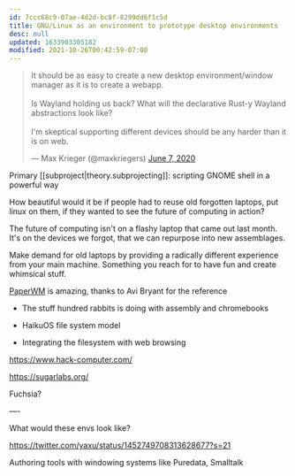 ```yaml
---
id: 7ccc68c9-07ae-4d2d-bc8f-8299dd6f1c5d
title: GNU/Linux as an environment to prototype desktop environments
desc: null
updated: 1633903305182
modified: 2021-10-26T00:42:59-07:00
---
```


<blockquote class="twitter-tweet"><p lang="en" dir="ltr">It should be as easy to create a new desktop environment/window manager as it is to create a webapp.<br><br>Is Wayland holding us back? What will the declarative Rust-y Wayland abstractions look like?<br><br>I&#39;m skeptical supporting different devices should be any harder than it is on web.</p>&mdash; Max Krieger (@maxkriegers) <a href="https://twitter.com/maxkriegers/status/1269759830526439430?ref_src=twsrc%5Etfw">June 7, 2020</a></blockquote> <script async src="https://platform.twitter.com/widgets.js" charset="utf-8"></script>

Primary [[subproject|theory.subprojecting]]: scripting GNOME shell in a powerful way

How beautiful would it be if people had to reuse old forgotten laptops, put linux on them, if they wanted to see the future of computing in action?

The future of computing isn't on a flashy laptop that came out last month. It's on the devices we forgot, that we can repurpose into new assemblages.

Make demand for old laptops by providing a radically different experience from your main machine. Something you reach for to have fun and create whimsical stuff.

[PaperWM](https://github.com/paperwm/PaperWM) is amazing, thanks to Avi Bryant for the reference

- The stuff hundred rabbits is doing with assembly and chromebooks
- HaikuOS file system model

- Integrating the filesystem with web browsing

<https://www.hack-computer.com/>

<https://sugarlabs.org/>

Fuchsia?

—-

What would these envs look like?

https://twitter.com/yaxu/status/1452749708313628677?s=21

Authoring tools with windowing systems like Puredata, Smalltalk
